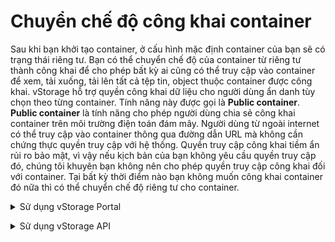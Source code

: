 # Chuyển chế độ công khai container

Sau khi bạn khởi tạo container, ở cấu hình mặc định container của bạn sẽ có trạng thái riêng tư. Bạn có thể chuyển chế độ của container từ riêng tư thành công khai để cho phép bất kỳ ai cũng có thể truy cập vào container để xem, tải xuống, tải lên tất cả tệp tin, object thuộc container được công khai. vStorage hỗ trợ quyền công khai dữ liệu cho người dùng ẩn danh tùy chọn theo từng container. Tính năng này được gọi là **Public container**. **Public container** là tính năng cho phép người dùng chia sẻ công khai container trên môi trường điện toán đám mây. Người dùng từ ngoài internet có thể truy cập vào container thông qua đường dẫn URL mà không cần chứng thực quyền truy cập với hệ thống. Quyền truy cập công khai tiềm ẩn rủi ro bảo mật, vì vậy nếu kịch bản của bạn không yêu cầu quyền truy cập đó, chúng tôi khuyên bạn không nên cho phép quyền truy cập công khai đối với container. Tại bất kỳ thời điểm nào bạn không muốn công khai container đó nữa thì có thể chuyển chế độ riêng tư cho container.&#x20;

<details>

<summary>Sử dụng vStorage Portal</summary>

Trước khi có thể thực hiện chuyển chế độ công khai container, bạn cần thực hiện phân quyền truy cập ACLs container cho toàn bộ người dùng, chi tiết tham khảo tại [Phân quyền truy cập ACLs container](phan-quyen-truy-cap-acls-container.md).

1\. Đăng nhập vào [https://vstorage.console.vngcloud.vn](https://vstorage.console.vngcloud.vn/storage/list).

2\. Chọn **project** và chọn **container** bạn muốn chuyển chế độ công khai.

3\. Chọn ![](https://docs.vngcloud.vn/download/thumbnails/49648685/image2023-3-6\_10-20-30.png?version=1\&modificationDate=1678072831000\&api=v2)hoặc chọn biểu tượng ![](https://docs.vngcloud.vn/download/thumbnails/49648685/image2023-2-6\_10-20-54.png?version=1\&modificationDate=1675653656000\&api=v2)tại **container** bạn muốn thực hiện sử dụng tính năng chuyển chế độ công khai và chọn![](https://docs.vngcloud.vn/download/thumbnails/49648685/image2023-3-6\_10-21-8.png?version=1\&modificationDate=1678072869000\&api=v2)**.**

4\. Màn hình **Chuyển chế độ công khai** được hiển thị. Chọn **Chuyển chế độ công khai.**

Sau khi bạn hoàn thành 4 bước được mô tả bên trên, tính năng Public container đã được bật. Quyền truy cập công khai được cấp cho container và object thông qua danh sách kiểm soát truy cập (ACLs). Cài đặt này cho phép mọi người truy cập vào tất cả các object bên trong container với các quyền truy cập được chỉ định thông qua danh sách kiểm soát truy cập (ACLs). Để xem thêm thông tin về tính năng Thiết lập ACLS, hãy xem [Phân quyền truy cập ACLs container](phan-quyen-truy-cap-acls-container.md).

<img src="../../../../.gitbook/assets/Chuyen_che_do_cong_khai_container.gif" alt="" data-size="original">

</details>

&#x20;

<details>

<summary>Sử dụng vStorage API</summary>

Ngoài cổng giao diện quản lý truyền thống, chúng tôi cũng cung cấp API cho phép bạn tích hợp với các ứng dụng, công cụ phía người dùng của bạn với vStorage để lưu trữ dữ liệu.

Để chuyển chế độ công khai container qua vStorage API, hãy xem [API Developers](../../api-developers/).

</details>


